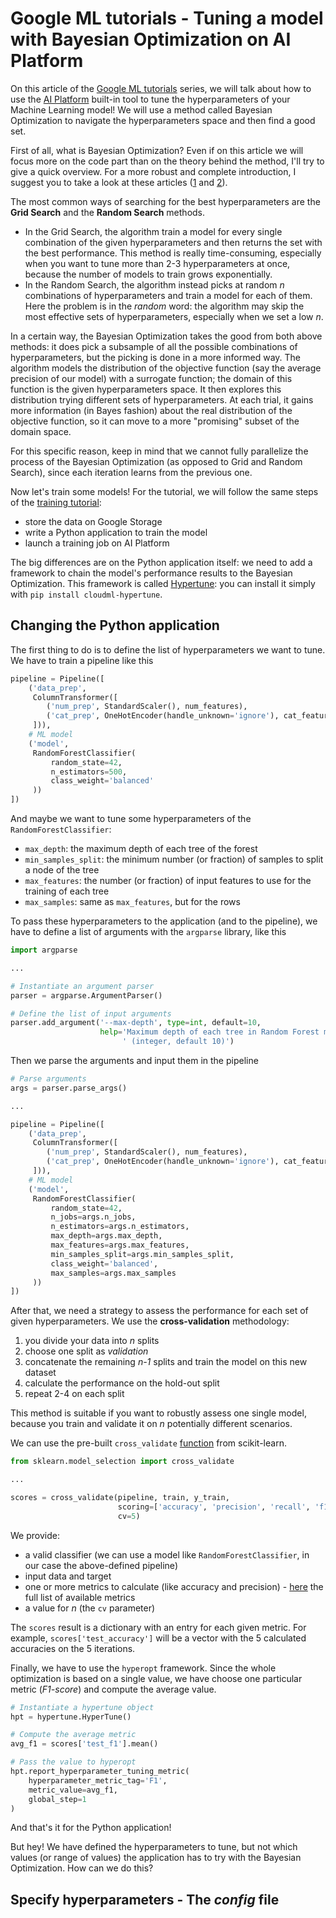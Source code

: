 # Google ML tutorials - Tuning a model with Bayesian Optimization on AI Platform
On this article of the [Google ML tutorials][ML tutorials series]
series, we will talk about how to use the [AI Platform](https://cloud.google.com/ai-platform)
built-in tool to tune the hyperparameters of your Machine Learning model! We
will use a method called Bayesian Optimization to navigate the hyperparameters 
space and then find a good set.

First of all, what is Bayesian Optimization? Even if on this article we will 
focus more on the code part than on the theory behind the method, I'll try to 
give a quick overview. For a more robust and complete introduction, I suggest 
you to take a look at these articles ([1](https://towardsdatascience.com/a-conceptual-explanation-of-bayesian-model-based-hyperparameter-optimization-for-machine-learning-b8172278050f)
and [2](https://cloud.google.com/blog/products/gcp/hyperparameter-tuning-cloud-machine-learning-engine-using-bayesian-optimization)).

The most common ways of searching for the best hyperparameters are the **Grid Search** and the **Random Search** methods.

- In the Grid Search, the algorithm train a model for every single combination of the given hyperparameters and then returns the set with the best performance. This method is really time-consuming, especially when you want to tune more than 2-3 hyperparameters at once, because the number of models to train grows exponentially.
- In the Random Search, the algorithm instead picks at random *n* combinations of hyperparameters and train a model for each of them. Here the problem is in the *random* word: the algorithm may skip the most effective sets of hyperparameters, especially when we set a low *n*.

In a certain way, the Bayesian Optimization takes the good from both above 
methods: it does pick a subsample of all the possible combinations of 
hyperparameters, but the picking is done in a more informed way. The algorithm 
models the distribution of the objective function (say the average precision of 
our model) with a surrogate function; the domain of this function is the given 
hyperparameters space. It then explores this distribution trying different 
sets of hyperparameters. At each trial, it gains more information (in Bayes 
fashion) about the real distribution of the objective function, so it can move 
to a more "promising" subset of the domain space.

For this specific reason, keep in mind that we cannot fully parallelize the process of the Bayesian Optimization (as opposed to Grid and Random Search), since each iteration learns from the previous one.

Now let's train some models! For the tutorial, we will follow the same steps of the [training tutorial][Training article]:
- store the data on Google Storage
- write a Python application to train the model
- launch a training job on AI Platform

The big differences are on the Python application itself: we need to add a
framework to chain the model's performance results to the Bayesian Optimization. 
This framework is called [Hypertune](https://github.com/GoogleCloudPlatform/cloudml-hypertune): 
you can install it simply with `pip install cloudml-hypertune`.

## Changing the Python application
The first thing to do is to define the list of hyperparameters we want to tune. We have to train a pipeline like this

```python
pipeline = Pipeline([
    ('data_prep',
     ColumnTransformer([
        ('num_prep', StandardScaler(), num_features),
        ('cat_prep', OneHotEncoder(handle_unknown='ignore'), cat_features)
     ])),
    # ML model
    ('model',
     RandomForestClassifier(
         random_state=42,
         n_estimators=500,
         class_weight='balanced'
     ))
])
```

And maybe we want to tune some hyperparameters of the `RandomForestClassifier`:
- `max_depth`: the maximum depth of each tree of the forest
- `min_samples_split`: the minimum number (or fraction) of samples to split a node of the tree
- `max_features`: the number (or fraction) of input features to use for the training of each tree
- `max_samples`: same as `max_features`, but for the rows

To pass these hyperparameters to the application (and to the pipeline), we have to define a list of arguments with the `argparse` library, like this

```python
import argparse

...

# Instantiate an argument parser
parser = argparse.ArgumentParser()

# Define the list of input arguments
parser.add_argument('--max-depth', type=int, default=10,
                    help='Maximum depth of each tree in Random Forest model'
                         ' (integer, default 10)')
```

Then we parse the arguments and input them in the pipeline

```python
# Parse arguments
args = parser.parse_args()

...

pipeline = Pipeline([
    ('data_prep',
     ColumnTransformer([
        ('num_prep', StandardScaler(), num_features),
        ('cat_prep', OneHotEncoder(handle_unknown='ignore'), cat_features)
     ])),
    # ML model
    ('model',
     RandomForestClassifier(
         random_state=42,
         n_jobs=args.n_jobs,
         n_estimators=args.n_estimators,
         max_depth=args.max_depth,
         max_features=args.max_features,
         min_samples_split=args.min_samples_split,
         class_weight='balanced',
         max_samples=args.max_samples
     ))
])
```

After that, we need a strategy to assess the performance for each set of given hyperparameters. 
We use the **cross-validation** methodology:
1. you divide your data into *n* splits
2. choose one split as *validation*
3. concatenate the remaining *n-1* splits and train the model on this new dataset
4. calculate the performance on the hold-out split
5. repeat 2-4 on each split

This method is suitable if you want to robustly assess one single model, because you train and validate it on *n* potentially different scenarios.

We can use the pre-built `cross_validate` [function](https://scikit-learn.org/stable/modules/generated/sklearn.model_selection.cross_validate.html#sklearn.model_selection.cross_validate)
 from scikit-learn.

```python
from sklearn.model_selection import cross_validate

...

scores = cross_validate(pipeline, train, y_train,
                        scoring=['accuracy', 'precision', 'recall', 'f1'],
                        cv=5)
```

We provide:
- a valid classifier (we can use a model like `RandomForestClassifier`, in our case the above-defined pipeline)
- input data and target
- one or more metrics to calculate (like accuracy and precision) - [here](https://scikit-learn.org/stable/modules/model_evaluation.html#scoring-parameter)
 the full list of available metrics
- a value for *n* (the `cv` parameter)

The `scores` result is a dictionary with an entry for each given metric. For example, 
`scores['test_accuracy']` will be a vector with the 5 calculated accuracies on the 5 iterations.

Finally, we have to use the `hyperopt` framework. Since the whole optimization is 
based on a single value, we have choose one particular metric (*F1-score*) and 
compute the average value.

```python
# Instantiate a hypertune object
hpt = hypertune.HyperTune()

# Compute the average metric
avg_f1 = scores['test_f1'].mean()

# Pass the value to hyperopt
hpt.report_hyperparameter_tuning_metric(
    hyperparameter_metric_tag='F1',
    metric_value=avg_f1,
    global_step=1
)
``` 

And that's it for the Python application! 

But hey! We have defined the hyperparameters to tune, but not which values (or 
range of values) the application has to try with the Bayesian Optimization. How 
can we do this?


## Specify hyperparameters - The *config* file 


[ML tutorials series]: https://towardsdatascience.com/tagged/google-ml-tutorials
[Training article]: https://towardsdatascience.com/training-a-model-on-google-ai-platform-84ceff87b5f3